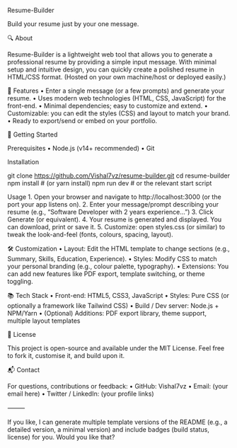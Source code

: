 
Resume-Builder

Build your resume just by your one message.

🔍 About

Resume-Builder is a lightweight web tool that allows you to generate a professional resume by providing a simple input message. With minimal setup and intuitive design, you can quickly create a polished resume in HTML/CSS format.
(Hosted on your own machine/host or deployed easily.)

🧩 Features
	•	Enter a single message (or a few prompts) and generate your resume.
	•	Uses modern web technologies (HTML, CSS, JavaScript) for the front-end.
	•	Minimal dependencies; easy to customize and extend.
	•	Customizable: you can edit the styles (CSS) and layout to match your brand.
	•	Ready to export/send or embed on your portfolio.

🚀 Getting Started

Prerequisites
	•	Node.js (v14+ recommended)
	•	Git

Installation

git clone https://github.com/Vishal7vz/resume-builder.git
cd resume-builder
npm install       # (or yarn install)
npm run dev       # or the relevant start script

Usage
	1.	Open your browser and navigate to http://localhost:3000 (or the port your app listens on).
	2.	Enter your message/prompt describing your resume (e.g., “Software Developer with 2 years experience…”)
	3.	Click Generate (or equivalent).
	4.	Your resume is generated and displayed. You can download, print or save it.
	5.	Customize: open styles.css (or similar) to tweak the look-and-feel (fonts, colours, spacing, layout).

🛠️ Customization
	•	Layout: Edit the HTML template to change sections (e.g., Summary, Skills, Education, Experience).
	•	Styles: Modify CSS to match your personal branding (e.g., colour palette, typography).
	•	Extensions: You can add new features like PDF export, template switching, or theme toggling.

📚 Tech Stack
	•	Front-end: HTML5, CSS3, JavaScript
	•	Styles: Pure CSS (or optionally a framework like Tailwind CSS)
	•	Build / Dev server: Node.js + NPM/Yarn
	•	(Optional) Additions: PDF export library, theme support, multiple layout templates

📂 License

This project is open-source and available under the MIT License. Feel free to fork it, customise it, and build upon it.

📬 Contact

For questions, contributions or feedback:
	•	GitHub: Vishal7vz
	•	Email: (your email here)
	•	Twitter / LinkedIn: (your profile links)

⸻

If you like, I can generate multiple template versions of the README (e.g., a detailed version, a minimal version) and include badges (build status, license) for you. Would you like that?